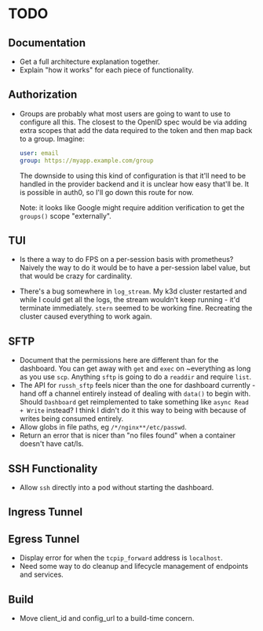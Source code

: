 # TODO

## Documentation

- Get a full architecture explanation together.
- Explain "how it works" for each piece of functionality.

## Authorization

- Groups are probably what most users are going to want to use to configure all
  this. The closest to the OpenID spec would be via adding extra scopes that add
  the data required to the token and then map back to a group. Imagine:

  ```yaml
  user: email
  group: https://myapp.example.com/group
  ```

  The downside to using this kind of configuration is that it'll need to be
  handled in the provider backend and it is unclear how easy that'll be. It is
  possible in auth0, so I'll go down this route for now.

  Note: it looks like Google might require addition verification to get the
  `groups()` scope "externally".

## TUI

- Is there a way to do FPS on a per-session basis with prometheus? Naively the
  way to do it would be to have a per-session label value, but that would be
  crazy for cardinality.

- There's a bug somewhere in `log_stream`. My k3d cluster restarted and while I
  could get all the logs, the stream wouldn't keep running - it'd terminate
  immediately. `stern` seemed to be working fine. Recreating the cluster caused
  everything to work again.

## SFTP

- Document that the permissions here are different than for the dashboard. You
  can get away with `get` and `exec` on ~everything as long as you use `scp`.
  Anything `sftp` is going to do a `readdir` and require `list`.
- The API for `russh_sftp` feels nicer than the one for dashboard currently -
  hand off a channel entirely instead of dealing with `data()` to begin with.
  Should `Dashboard` get reimplemented to take something like
  `async Read + Write` instead? I think I didn't do it this way to being with
  because of writes being consumed entirely.
- Allow globs in file paths, eg `/*/nginx**/etc/passwd`.
- Return an error that is nicer than "no files found" when a container doesn't
  have cat/ls.

## SSH Functionality

- Allow `ssh` directly into a pod without starting the dashboard.

## Ingress Tunnel

## Egress Tunnel

- Display error for when the `tcpip_forward` address is `localhost`.
- Need some way to do cleanup and lifecycle management of endpoints and
  services.

## Build

- Move client_id and config_url to a build-time concern.
